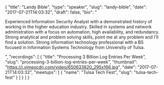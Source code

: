 {
  "title": "Landy Bible",
  "type": "speaker",
  "slug": "landy-bible",
  "date": "2017-07-21T14:03:32",
  "draft": false,
  "bio": "<p>Experienced Information Security Analyst with a demonstrated history of working in the higher education industry. Skilled in systems and network administration with a focus on automation, high availability, and redundancy. Strong analytical and problem solving skills, point me at any problem and I'll find a solution. Strong information technology professional with a BS focused in Information Systems Technology from University of Tulsa.</p>",
  "recordings": [
    {
      "title": "Processing 3 Billion Log Entries Per Week",
      "slug": "processing-3-billion-log-entries-per-week",
      "thumbnail": "https://i.vimeocdn.com/video/650633820_295x166.jpg",
      "date": "2017-07-21T14:03:32",
      "meetups": [
        {
          "name": "Tulsa Tech Fest",
          "slug": "tulsa-tech-fest"
        }
      ]
    }
  ]
}